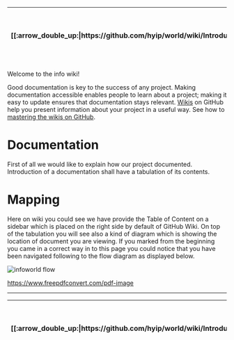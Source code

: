 <table>
  <thead>
    <tr>
      <th>[[:arrow_double_up:|https://github.com/hyip/world/wiki/Introduction]]</th>
      <th>[[:arrow_up_small:|https://github.com/hyipworld/hyipworld.github.io/wiki/Introduction]]</th>
      <th>[[:rewind:|Home]] [[Prev|Home]]</th>
      <th>:arrow_backward: Intro</th>
      <th>[[:repeat:|Introduction]] [[Reload|Introduction]]</th>
      <th>[[Next|Writing]] [[:arrow_forward:|Writing]]</th>
      <th>[[Last|[Mapping]-Overall]] [[:fast_forward:|[Mapping]-Overall]]</th>
      <th>[[:arrow_down_small:|https://github.com/hyip/rating]]</th>
      <th>[[:arrow_double_down:|https://github.com/hyip/rating/wiki/Introduction]]</th>
    </tr>
  </thead>
</table>


Welcome to the info wiki!

Good documentation is key to the success of any project. Making documentation accessible enables people to learn about a project; making it easy to update ensures that documentation stays relevant. [Wikis](http://en.wikipedia.org/wiki/Wiki) on GitHub help you present information about your project in a useful way. See how to [mastering the wikis on GitHub](https://guides.github.com/features/wikis/).

# Documentation
First of all we would like to explain how our project documented. Introduction of a documentation shall have a tabulation of its contents. 

# Mapping
Here on wiki you could see we have provide the Table of Content on a sidebar which is placed on the right side by default of GitHub Wiki. On top of the tabulation you will see also a kind of diagram which is showing the location of document you are viewing. If you marked from the beginning you came in a correct way in to this page you could notice that you have been navigated following to the flow diagram as displayed below.

![infoworld flow](https://hyipworld.github.io/images/github/doc/infoworld.png)

https://www.freepdfconvert.com/pdf-image
***
<table>
  <thead>
    <tr>
      <th>[[:arrow_double_up:|https://github.com/hyip/world/wiki/Introduction]]</th>
      <th>[[:arrow_up_small:|https://github.com/hyipworld/hyipworld.github.io/wiki/Introduction]]</th>
      <th>[[:rewind:|Home]] [[Prev|Home]]</th>
      <th>:arrow_backward: Intro</th>
      <th>[[:repeat:|Introduction]] [[Reload|Introduction]]</th>
      <th>[[Next|Writing]] [[:arrow_forward:|Writing]]</th>
      <th>[[Last|[Mapping]-Overall]] [[:fast_forward:|[Mapping]-Overall]]</th>
      <th>[[:arrow_down_small:|https://github.com/hyip/rating]]</th>
      <th>[[:arrow_double_down:|https://github.com/hyip/rating/wiki/Introduction]]</th>
    </tr>
  </thead>
</table>
